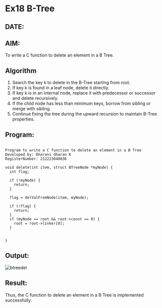 # Ex18 B-Tree
## DATE:
## AIM:
To write a C function to delete an element in a B Tree.
## Algorithm
1. Search the key k to delete in the B-Tree starting from root.
2. If key k is found in a leaf node, delete it directly.
3. If key k is in an internal node, replace it with predecessor or successor and delete recursively.
4. If the child node has less than minimum keys, borrow from sibling or merge with sibling.
5. Continue fixing the tree during the upward recursion to maintain B-Tree properties.

## Program:
```

Program to write a C function to delete an element in a B Tree
Developed by: Dharani dharan K
RegisterNumber: 212223040036

void delete(int item, struct BTreeNode *myNode) {
  int flag;

  if (!myNode) {
    return;
  }

  flag = delValFromNode(item, myNode);

  if (!flag) {
    return;
  }
  if (myNode == root && root->count == 0) {
    root = root->linker[0];
  }


}
```

## Output:
![btreedel](https://github.com/user-attachments/assets/2c37121b-2589-4db3-97cd-bf6d5af95661)


## Result:
Thus, the C function to delete an element in a B Tree is implemented successfully.
